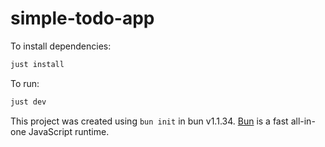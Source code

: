 # simple-todo-app

To install dependencies:

```bash
just install
```

To run:

```bash
just dev
```

This project was created using `bun init` in bun v1.1.34. [Bun](https://bun.sh) is a fast all-in-one JavaScript runtime.
